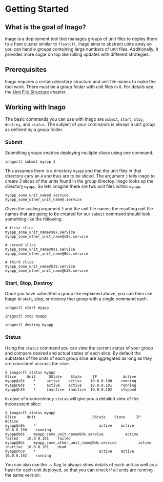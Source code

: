 # Getting Started

## What is the goal of Inago?

Inago is a deployment tool that manages groups of unit files to deploy them to
a fleet cluster similar to `fleetctl`. Inago
aims to abstract units away so you can handle groups containing large numbers
of unit files.
Additionally, it provides more sugar on top like rolling updates with different
strategies.

## Prerequisites

Inago requires a certain directory structure and unit file names to make the
tool work. There must be a group folder with unit files in it. For details see the [Unit File Structure](structure.md) chapter.

## Working with Inago

The basic commands you can use with Inago are `submit`, `start`, `stop`, `destroy`, and `status`. The subject of your commands is always a unit group as defined by a group folder.

### Submit

Submitting groups enables deploying multiple slices using one command.

```nohighlight
inagoctl submit myapp 3
```

This assumes there is a directory `myapp` and that the unit files in that directory cary an `@` and thus are to be sliced. The argument `3` tells Inago to create 3 slices of the units found in the group directoy. Inago looks up the
directory `myapp`. So lets imagine there are two unit files within
`myapp`.

```nohighlight
myapp_some_unit_name@.service
myapp_some_other_unit_name@.service
```

Given the scaling argument `3` and the unit file names the resulting unit file
names that are going to be created for our `submit` command should look
something like the following.

```shell
# first slice
myapp_some_unit_name@s8k.service
myapp_some_other_unit_name@s8k.service

# second slice
myapp_some_unit_name@0ds.service
myapp_some_other_unit_name@0ds.service

# third slice
myapp_some_unit_name@h38.service
myapp_some_other_unit_name@h38.service
```

### Start, Stop, Destroy

Once you have submitted a group like explained above, you can then use Inago to start, stop, or destroy that group with a single command each.

```nohighlight
inagoctl start myapp

inagoctl stop myapp

inagoctl destroy myapp
```

### Status

Using the `status` command you can view the current status of your group and compare desired and actual states of each slice. By default the substates of the units of each group slice are aggregated as long as they are consistent accross the slice.

```shell
$ inagoctl status myapp
Slice     Unit      DState    State     IP            Active
myapp@s8k    *     active    active    10.0.0.100    running
myapp@0ds    *     active    active    10.0.0.101    running
myapp@h38    *     inactive  inactive  10.0.0.102    stopped
```

In case of inconsistency `status` will give you a detailed view of the inconsistent slice:

```shell
$ inagoctl status myapp
Slice     Unit                          DState    State     IP            Active
myapp@s8k    *                             active    active    10.0.0.100    running
myapp@0ds    myapp_some_unit_name@0ds.service          active    failed    10.0.0.101    failed
myapp@0ds    myapp_some_other_unit_name@0ds.service          active    inactive  10.0.0.101    dead
myapp@h38    *                             active    active    10.0.0.102    running
```

You can also use the `-v` flag to always show details of each unit as well as a hash for each unit deployed, so that you can check if all units are running the same version.